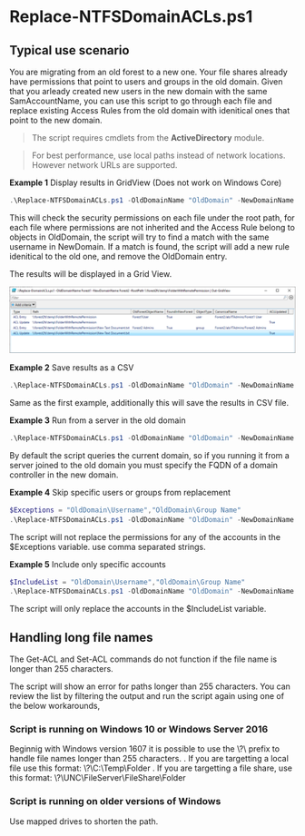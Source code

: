 # Replace-NTFSDomainACLs.ps1
## Typical use scenario
You are migrating from an old forest to a new one. Your file shares already have permissions that point
to users and groups in the old domain. Given that you arleady created new users in the new domain with the same SamAccountName,
you can use this script to go through each file and replace existing Access Rules from the old domain with idenitical ones that
point to the new domain.

>The script requires cmdlets from the **ActiveDirectory** module.

>For best performance, use local paths instead of network locations. However network URLs are supported.

**Example 1** Display results in GridView (Does not work on Windows Core)
```PowerShell
.\Replace-NTFSDomainACLs.ps1 -OldDomainName "OldDomain" -NewDomainName "NewDomain" -RootPath D:\FileShares\ExampleShare | Out-GridView
```

This will check the security permissions on each file under the root path, for each file where permissions are not inherited and
the Access Rule belong to objects in OldDomain, the script will try to find a match with the same username in NewDomain. If a 
match is found, the script will add a new rule idenitical to the old one, and remove the OldDomain entry.

The results will be displayed in a Grid View.

![Results in GridView](_SupportFiles/Out-GridViewResults.png)

**Example 2** Save results as a CSV
```PowerShell
.\Replace-NTFSDomainACLs.ps1 -OldDomainName "OldDomain" -NewDomainName "NewDomain" -RootPath D:\FileShares\ExampleShare -CSVLogPath C:\temp\example.csv
```

Same as the first example, additionally this will save the results in CSV file.

**Example 3** Run from a server in the old domain
```PowerShell
.\Replace-NTFSDomainACLs.ps1 -OldDomainName "OldDomain" -NewDomainName "NewDomain" -RootPath D:\FileShares\ExampleShare -NewDCFQDN "NewDC.NewDomain.com" | Out-GridView
```

By default the script queries the current domain, so if you running it from a server joined to the old domain you must specify the FQDN of a domain controller in the new domain.

**Example 4** Skip specific users or groups from replacement
```PowerShell
$Exceptions = "OldDomain\Username","OldDomain\Group Name"
.\Replace-NTFSDomainACLs.ps1 -OldDomainName "OldDomain" -NewDomainName "NewDomain" -RootPath D:\FileShares\ExampleShare -ExceptionList $Exceptions | Out-GridView
```

The script will not replace the permissions for any of the accounts in the $Exceptions variable. use comma separated strings.

**Example 5** Include only specific accounts
```PowerShell
$IncludeList = "OldDomain\Username","OldDomain\Group Name"
.\Replace-NTFSDomainACLs.ps1 -OldDomainName "OldDomain" -NewDomainName "NewDomain" -RootPath D:\FileShares\ExampleShare -IncludeList $Exceptions | Out-GridView
```

The script will only replace the accounts in the $IncludeList variable.

## Handling long file names

The Get-ACL and Set-ACL commands do not function if the file name is longer than 255 characters.

The script will show an error for paths longer than 255 characters. You can review the list by filtering the output and run the script again using one of the below workarounds,
### Script is running on Windows 10 or Windows Server 2016
Beginnig with Windows version 1607 it is possible to use the \\?\ prefix to handle file names longer than 255 characters.
. If you are targetting a local file use this format: \\?\C:\Temp\Folder
. If you are targetting a file share, use this format: \\?\UNC\FileServer\FileShare\Folder

### Script is running on older versions of Windows

Use mapped drives to shorten the path.